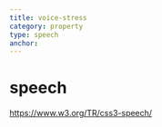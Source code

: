 ```yaml
---
title: voice-stress
category: property
type: speech
anchor:
---
```


# speech

<https://www.w3.org/TR/css3-speech/>
